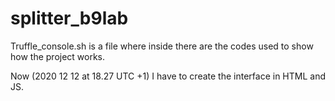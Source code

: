# splitter_b9lab

Truffle_console.sh is a file where inside there are the codes used to show how the project works.

Now (2020 12 12 at 18.27 UTC +1) I have to create the interface in HTML and JS.
